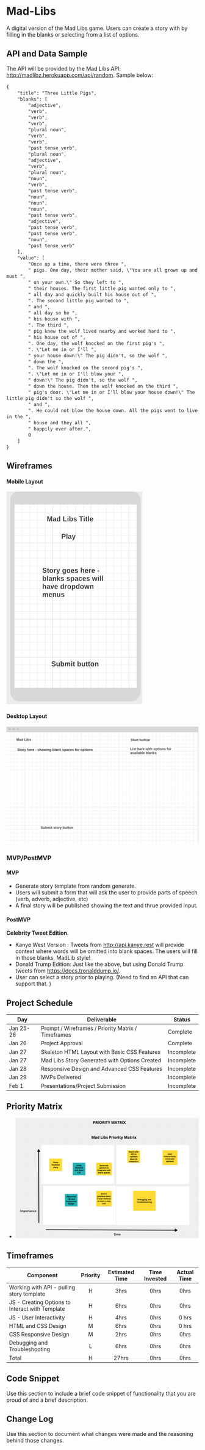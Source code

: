 # Mad-Libs
A digital version of the Mad Libs game. Users can create a story with by filling in the blanks or selecting from a list of options.

## API and Data Sample

The API will be provided by the Mad Libs API: <http://madlibz.herokuapp.com/api/random>. Sample below:
```
{
    "title": "Three Little Pigs",
    "blanks": [
        "adjective",
        "verb",
        "verb",
        "verb",
        "plural noun",
        "verb",
        "verb",
        "past tense verb",
        "plural noun",
        "adjective",
        "verb",
        "plural noun",
        "noun",
        "verb",
        "past tense verb",
        "noun",
        "noun",
        "noun",
        "past tense verb",
        "adjective",
        "past tense verb",
        "past tense verb",
        "noun",
        "past tense verb"
    ],
    "value": [
        "Once up a time, there were three ",
        " pigs. One day, their mother said, \"You are all grown up and must ",
        " on your own.\" So they left to ",
        " their houses. The first little pig wanted only to ",
        " all day and quickly built his house out of ",
        ". The second little pig wanted to ",
        " and ",
        " all day so he ",
        " his house with ",
        ". The third ",
        " pig knew the wolf lived nearby and worked hard to ",
        " his house out of ",
        ". One day, the wolf knocked on the first pig's ",
        ". \"Let me in or I'll ",
        " your house down!\" The pig didn't, so the wolf ",
        " down the ",
        ". The wolf knocked on the second pig's ",
        ". \"Let me in or I'll blow your ",
        " down!\" The pig didn't, so the wolf ",
        " down the house. Then the wolf knocked on the third ",
        " pig's door. \"Let me in or I'll blow your house down!\" The little pig didn't so the wolf ",
        " and ",
        ". He could not blow the house down. All the pigs went to live in the ",
        " house and they all ",
        " happily ever after.",
        0
    ]
}
```

## Wireframes
#### Mobile Layout
 ![Wireframe - Mobile Layout](https://github.com/willwardlow/mad-libs/blob/main/Wireframe%20-%20Mobile.png)

#### Desktop Layout
 ![Wireframe - Desktop Layout](https://github.com/willwardlow/mad-libs/blob/main/Wireframe%20-%20Desktop.png)
 
 
 

### MVP/PostMVP

#### MVP 
 - Generate story template from random generate.
 - Users will submit a form that will ask the user to provide parts of speech (verb, adverb, adjective, etc) 
 - A final story will be published showing the text and thrue provided input.

#### PostMVP  
**Celebrity Tweet Edition.**
- Kanye West Version : Tweets from <http://api.kanye.rest> will provide context where words will be omitted into blank spaces. The users will fill in those blanks, MadLib style!
- Donald Trump Edition: Just like the above, but using Donald Trump tweets from <https://docs.tronalddump.io/>.
- User can select a story prior to playing. (Need to find an API that can support that. )

## Project Schedule


|  Day | Deliverable | Status
|---|---| ---|
|Jan 25-26| Prompt / Wireframes / Priority Matrix / Timeframes | Complete
|Jan 26| Project Approval | Complete
|Jan 27| Skeleton HTML Layout with Basic CSS Features | Incomplete
|Jan 27| Mad Libs Story Generated with Options Created | Incomplete
|Jan 28| Responsive Design and Advanced CSS Features | Incomplete
|Jan 29| MVPs Delivered | Incomplete
|Feb 1| Presentations/Project Submission | Incomplete

## Priority Matrix

- ![Priority Matrix](https://github.com/willwardlow/mad-libs/blob/main/Mad%20Libs%20Priority%20Matrix.png)

## Timeframes

| Component | Priority | Estimated Time | Time Invested | Actual Time |
| --- | :---: |  :---: | :---: | :---: |
| Working with API - pulling story template | H | 3hrs| 0hrs | 0hrs |
| JS - Creating Options to Interact with Template | H | 6hrs | 0hrs | 0hrs |
| JS - User Interactivity | H | 4hrs | 0hrs | 0 hrs|
| HTML and CSS Design | M | 6hrs | 0hrs | 0 hrs |
| CSS Responsive Design | M | 2hrs | 0hrs | 0hrs |
| Debugging and Troubleshooting | L | 6hrs | 0hrs | 0hrs |  
| Total | H | 27hrs| 0hrs | 0hrs |


## Code Snippet

Use this section to include a brief code snippet of functionality that you are proud of and a brief description.  


## Change Log
 Use this section to document what changes were made and the reasoning behind those changes.  
